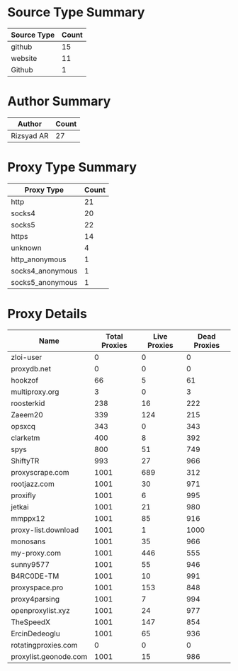 # Source Type Summary

| Source Type | Count |
|-------------|-------|
| github | 15 |
| website | 11 |
| Github | 1 |


# Author Summary

| Author | Count |
|--------|-------|
| Rizsyad AR | 27 |


# Proxy Type Summary

| Proxy Type | Count |
|------------|-------|
| http | 21 |
| socks4 | 20 |
| socks5 | 22 |
| https | 14 |
| unknown | 4 |
| http_anonymous | 1 |
| socks4_anonymous | 1 |
| socks5_anonymous | 1 |


# Proxy Details

| Name | Total Proxies | Live Proxies | Dead Proxies |
|------|---------------|--------------|---------------|
| zloi-user | 0 | 0 | 0 |
| proxydb.net | 0 | 0 | 0 |
| hookzof | 66 | 5 | 61 |
| multiproxy.org | 3 | 0 | 3 |
| roosterkid | 238 | 16 | 222 |
| Zaeem20 | 339 | 124 | 215 |
| opsxcq | 343 | 0 | 343 |
| clarketm | 400 | 8 | 392 |
| spys | 800 | 51 | 749 |
| ShiftyTR | 993 | 27 | 966 |
| proxyscrape.com | 1001 | 689 | 312 |
| rootjazz.com | 1001 | 30 | 971 |
| proxifly | 1001 | 6 | 995 |
| jetkai | 1001 | 21 | 980 |
| mmppx12 | 1001 | 85 | 916 |
| proxy-list.download | 1001 | 1 | 1000 |
| monosans | 1001 | 35 | 966 |
| my-proxy.com | 1001 | 446 | 555 |
| sunny9577 | 1001 | 55 | 946 |
| B4RC0DE-TM | 1001 | 10 | 991 |
| proxyspace.pro | 1001 | 153 | 848 |
| proxy4parsing | 1001 | 7 | 994 |
| openproxylist.xyz | 1001 | 24 | 977 |
| TheSpeedX | 1001 | 147 | 854 |
| ErcinDedeoglu | 1001 | 65 | 936 |
| rotatingproxies.com | 0 | 0 | 0 |
| proxylist.geonode.com | 1001 | 15 | 986 |
